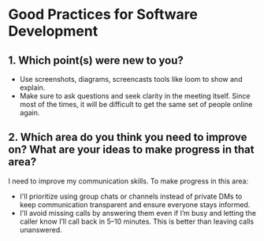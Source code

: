 # Good Practices for Software Development #

## 1. Which point(s) were new to you? ##
* Use screenshots, diagrams, screencasts tools like loom to show and explain.
* Make sure to ask questions and seek clarity in the meeting itself. Since most of the times, it will be difficult to get the same set of people online again.

## 2. Which area do you think you need to improve on? What are your ideas to make progress in that area? ##
I need to improve my communication skills. To make progress in this area:

* I'll prioritize using group chats or channels instead of private DMs to keep communication transparent and ensure everyone stays informed.
* I'll avoid missing calls by answering them even if I’m busy and letting the caller know I’ll call back in 5–10 minutes. This is better than leaving calls unanswered.